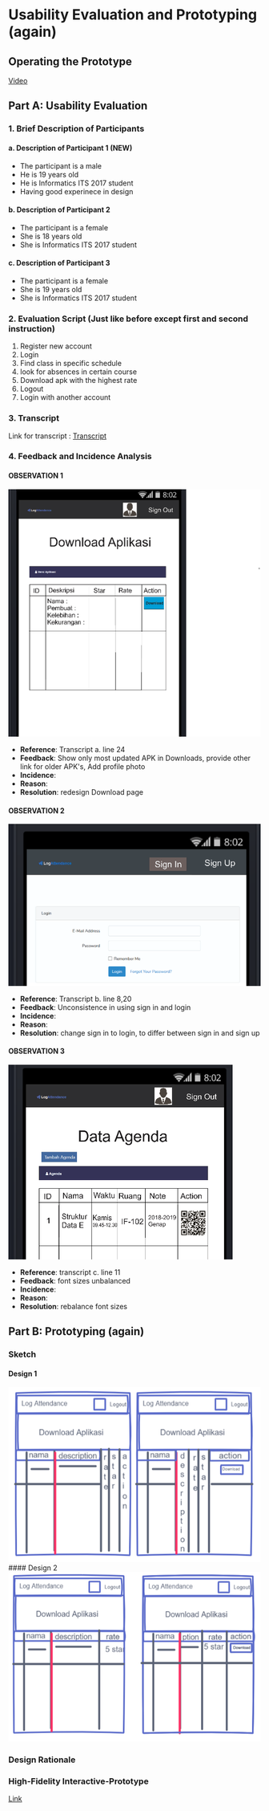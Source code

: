 # Usability Evaluation and Prototyping (again)

## Operating the Prototype

<a href="https://youtu.be/QF-xnB9Ql_0">Video</a>


## Part A: Usability Evaluation

### 1. Brief Description of Participants

#### a. Description of Participant 1 (NEW)
- The participant is a male
- He is 19 years old
- He is Informatics ITS 2017 student
- Having good experinece in design

#### b. Description of Participant 2
- The participant is a female
- She is 18 years old
- She is Informatics ITS 2017 student

#### c. Description of Participant 3
- The participant is a female
- She is 19 years old
- She is Informatics ITS 2017 student

### 2. Evaluation Script (Just like before except first and second instruction)
1. Register new account
2. Login
3. Find class in specific schedule
4. look for absences in certain course
5. Download apk with the highest rate
6. Logout
7. Login with another account

### 3. Transcript

Link for transcript : <a href="https://github.com/hci-a-if-its-2019/final-project-tim0/blob/master/Usability/Transcript.md">Transcript</a>

### 4. Feedback and Incidence Analysis

#### OBSERVATION 1
<img src="https://github.com/hci-a-if-its-2019/final-project-tim0/blob/master/images/downl.png">

 - **Reference**: Transcript a. line 24
 - **Feedback**: Show only most updated APK in Downloads, provide other link for older APK's, Add profile photo
 - **Incidence**: 
 - **Reason**: 
 - **Resolution**: redesign Download page
 
#### OBSERVATION 2
<img src="https://github.com/hci-a-if-its-2019/final-project-tim0/blob/master/images/signinlogin.png">

 - **Reference**: Transcript b. line 8,20
 - **Feedback**: Unconsistence in using sign in and login
 - **Incidence**: 
 - **Reason**:
 - **Resolution**: change sign in to login, to differ between sign in and sign up
 
#### OBSERVATION 3
<img src="https://github.com/hci-a-if-its-2019/final-project-tim0/blob/master/images/fontsizes.png">

 - **Reference**: transcript c. line 11
 - **Feedback**: font sizes unbalanced
 - **Incidence**: 
 - **Reason**: 
 - **Resolution**: rebalance font sizes


## Part B: Prototyping (again)

### Sketch
#### Design 1
<img src="https://github.com/hci-a-if-its-2019/final-project-tim0/blob/master/images/sketch.png">
#### Design 2
<img src="https://github.com/hci-a-if-its-2019/final-project-tim0/blob/master/images/design2.png">

### Design Rationale

### High-Fidelity Interactive-Prototype
<a href="https://invis.io/BJS5W4OSNR5">Link</a>
